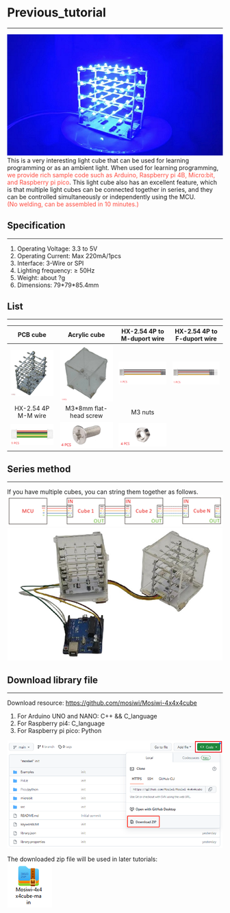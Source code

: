 # Previous_tutorial  
-------------------
![Img](./previous_img/1img.jpg)  
This is a very interesting light cube that can be used for learning programming or as an ambient light. When used for learning programming, <span style="color: rgb(255, 76, 65);">we provide rich sample code such as Arduino, Raspberry pi 4B, Micro:bit, and Raspberry pi pico</span>. This light cube also has an excellent feature, which is that multiple light cubes can be connected together in series, and they can be controlled simultaneously or independently using the MCU.    
<span style="color: rgb(255, 76, 65);">(No welding, can be assembled in 10 minutes.)</span>   

## Specification     
----------------
1. Operating Voltage: 3.3 to 5V  
2. Operating Current: Max 220mA/1pcs  
3. Interface: 3-Wire or SPI  
4. Lighting frequency: ≥ 50Hz  
5. Weight: about ?g  
6. Dimensions: 79\*79\*85.4mm  

## List    
-------
| PCB cube | Acrylic cube | HX-2.54 4P to M-duport wire | HX-2.54 4P to F-duport wire |
| :--: | :--: | :--: | :--: |
| ![Img](./previous_img/2img.jpg) | ![Img](./previous_img/3img.png) | ![Img](./previous_img/5img.png) | ![Img](./previous_img/4img.png) |    
| HX-2.54 4P M-M wire | M3\*8mm flat-head screw | M3 nuts |  |    
| ![Img](./previous_img/6img.png) | ![Img](./previous_img/7img.png) | ![Img](./previous_img/8img.png) |  |   

## Series method  
----------------
If you have multiple cubes, you can string them together as follows.    
![Img](./previous_img/9img.png)    
![Img](./previous_img/10img.jpg)

## Download library file     
------------------------
Download resource: <https://github.com/mosiwi/Mosiwi-4x4x4cube>  
1. For Arduino UNO and NANO: C++ && C_language  
2. For Raspberry pi4: C_language    
3. For Raspberry pi pico: Python 

![Img](./previous_img/11img.png)

The downloaded zip file will be used in later tutorials:  
![Img](./previous_img/12img.png)

